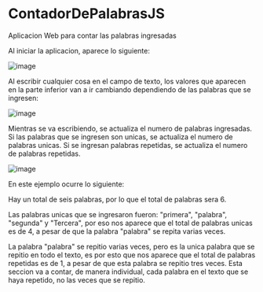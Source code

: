 # ContadorDePalabrasJS
Aplicacion Web para contar las palabras ingresadas 

Al iniciar la aplicacion, aparece lo siguiente:

![image](https://user-images.githubusercontent.com/107152796/196005220-c0f27aa7-56b9-47f4-b84c-4cdaaa176971.png)

Al escribir cualquier cosa en el campo de texto, los valores que aparecen en la parte inferior van a ir cambiando
dependiendo de las palabras que se ingresen:

![image](https://user-images.githubusercontent.com/107152796/196005245-df1d5393-08e6-4862-be90-009c81514b73.png)

Mientras se va escribiendo, se actualiza el numero de palabras ingresadas. Si las palabras que se ingresen son unicas, 
se actualiza el numero de palabras unicas. Si se ingresan palabras repetidas, se actualiza el numero de palabras repetidas.

![image](https://user-images.githubusercontent.com/107152796/196005331-e8c1f09f-2b4b-4a90-b1f3-570fbaa4ca10.png)

En este ejemplo ocurre lo siguiente:

Hay un total de seis palabras, por lo que el total de palabras sera 6.

Las palabras unicas que se ingresaron fueron: "primera", "palabra", "segunda" y "Tercera", por eso nos aparece que el
total de palabras unicas es de 4, a pesar de que la palabra "palabra" se repita varias veces.

La palabra "palabra" se repitio varias veces, pero es la unica palabra que se repitio en todo el texto, es por esto que
nos aparece que el total de palabras repetidas es de 1, a pesar de que esta palabra se repitio tres veces. Esta seccion va
a contar, de manera individual, cada palabra en el texto que se haya repetido, no las veces que se repitio.
